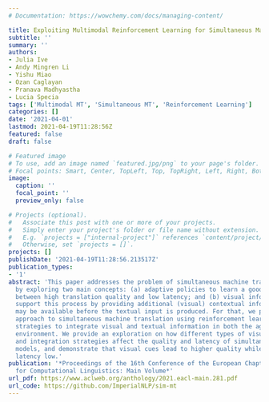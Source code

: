 ```yaml
---
# Documentation: https://wowchemy.com/docs/managing-content/

title: Exploiting Multimodal Reinforcement Learning for Simultaneous Machine Translation
subtitle: ''
summary: ''
authors:
- Julia Ive
- Andy Mingren Li
- Yishu Miao
- Ozan Caglayan
- Pranava Madhyastha
- Lucia Specia
tags: ['Multimodal MT', 'Simultaneous MT', 'Reinforcement Learning']
categories: []
date: '2021-04-01'
lastmod: 2021-04-19T11:28:56Z
featured: false
draft: false

# Featured image
# To use, add an image named `featured.jpg/png` to your page's folder.
# Focal points: Smart, Center, TopLeft, Top, TopRight, Left, Right, BottomLeft, Bottom, BottomRight.
image:
  caption: ''
  focal_point: ''
  preview_only: false

# Projects (optional).
#   Associate this post with one or more of your projects.
#   Simply enter your project's folder or file name without extension.
#   E.g. `projects = ["internal-project"]` references `content/project/deep-learning/index.md`.
#   Otherwise, set `projects = []`.
projects: []
publishDate: '2021-04-19T11:28:56.213517Z'
publication_types:
- '1'
abstract: 'This paper addresses the problem of simultaneous machine translation (SiMT)
  by exploring two main concepts: (a) adaptive policies to learn a good trade-off
  between high translation quality and low latency; and (b) visual information to
  support this process by providing additional (visual) contextual information which
  may be available before the textual input is produced. For that, we propose a multimodal
  approach to simultaneous machine translation using reinforcement learning, with
  strategies to integrate visual and textual information in both the agent and the
  environment. We provide an exploration on how different types of visual information
  and integration strategies affect the quality and latency of simultaneous translation
  models, and demonstrate that visual cues lead to higher quality while keeping the
  latency low.'
publication: '*Proceedings of the 16th Conference of the European Chapter of the Association
  for Computational Linguistics: Main Volume*'
url_pdf: https://www.aclweb.org/anthology/2021.eacl-main.281.pdf
url_code: https://github.com/ImperialNLP/sim-mt
---
```

